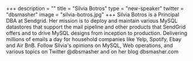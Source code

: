 +++
description = ""
title = "Silvia Botros"
type = "new-speaker"
twitter = "dbsmasher"
image = "silvia-botros.jpg"
+++
Silvia Botros is a Principal DBA at Sendgrid. Her mission is to deploy and maintain various MySQL datastores that support the mail pipeline and other products that SendGrid offers and to drive MySQL designs from inception to production. Delivering millions of emails a day for household companies like Yelp, Spotify, Ebay and Air BnB. Follow Silvia's opinions on MySQL, Web operations, and various topics on Twitter @dbsmasher and on her blog dbsmasher.com